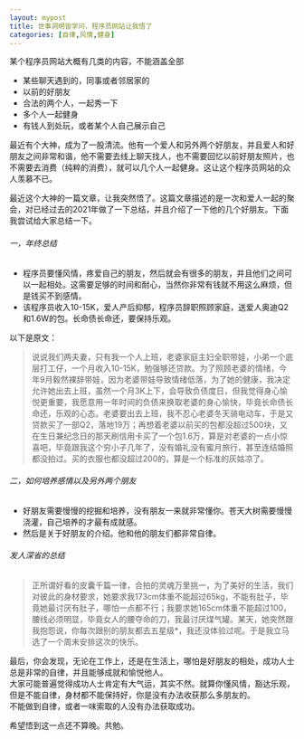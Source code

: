 ```yaml
---
layout: mypost
title: 世事洞明皆学问，程序员网站让我悟了
categories: [自律,风情,健身]
---
```

某个程序员网站大概有几类的内容，不能涵盖全部
- 某些聊天遇到的，同事或者邻居家的
- 以前的好朋友
- 合法的两个人，一起秀一下
- 多个人一起健身
- 有钱人到处玩，或者某个人自己展示自己

最近有个大神，成为了一股清流。他有一个爱人和另外两个好朋友，并且爱人和好朋友之间非常和谐，他不需要去线上聊天找人，也不需要回忆以前好朋友照片，也不需要去消费（纯粹的消费），就可以几个人一起健身。这让这个程序员网站的众人羡慕不已。

最近这个大神的一篇文章，让我突然悟了。这篇文章描述的是一次和爱人一起的聚会，对已经过去的2021年做了一下总结，并且介绍了一下他的几个好朋友。下面我尝试给大家总结一下。
###### 一，年终总结
-  程序员要懂风情，疼爱自己的朋友，然后就会有很多的朋友，并且他们之间可以一起相处。这需要足够的时间和耐心，当然你非常有钱就不用这么麻烦，但是钱买不到感情。
- 该程序员收入10-15K，爱人产后抑郁，程序员辞职照顾家庭，送爱人奥迪Q2和1.6W的包。长命债长命还，要保持乐观。

以下是原文：
> 说说我们两夫妻，只有我一个人上班，老婆家庭主妇全职带娃，小弟一个底层打工仔，一个月收入10-15K，勉强够还贷款。为了照顾老婆的情绪，今年9月毅然裸辞带娃，因为老婆带娃导致情绪低落，为了她的健康，我决定允许她出去上班，虽然一个月3K上下，会导致负债度日，但我觉得身心愉悦更重要，我愿意用一年时间的负债来换取老婆的身心愉快，毕竟长命债长命还，乐观的心态。老婆要出去上班，我不忍心老婆冬天骑电动车，于是又贷款买了一部Q2，落地19万；再想着老婆以前买的包都没超过500块，又在生日兼纪念日的那天刷信用卡买了一个包1.6万，算是对老婆的一点小惊喜吧，毕竟跟我这个穷小子几年了，没有婚礼没有蜜月旅行，甚至连结婚照都没拍过。买的衣服也都没超过200的，算是一个标准的灰姑凉了。

###### 二，如何培养感情以及另外两个朋友
- 好朋友需要慢慢的挖掘和培养，没有朋友一来就非常懂你。苍天大树需要慢慢浇灌，自己培养的才最有成就感。
- 然后是关于好朋友的介绍。他和他的朋友们都非常自律。

###### 发人深省的总结
> 正所谓好看的皮囊千篇一律，合拍的灵魂万里挑一，为了美好的生活，我们对彼此的身材要求，她要求我173cm体重不能超过65kg，不能有肚子，毕竟她最讨厌有肚子，哪怕一点都不行；我要求她165cm体重不能超过100，腰线必须明显，毕竟女人的腰夺命的刀，我最讨厌煤气罐。某天，她突然跟我抱怨说，你每次跟别的朋友都去五星级*，我还没体验过呢。于是我立马选了一个周末安排这次的快乐。

最后，你会发现，无论在工作上，还是在生活上，哪怕是好朋友的相处，成功人士总是非常的自律，并且能够成就和愉悦他人。
<br>大家可能普遍觉得成功人士肯定有大气运，其实不然。就算你懂风情，豁达乐观，但是不能自律，身材都不能保持好，你是没有办法收获那么多朋友的。
<br>不能做到自律，或者一味索取的人没有办法获取成功。

希望悟到这一点还不算晚。共勉。


